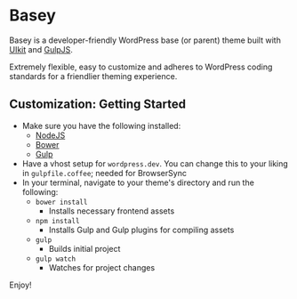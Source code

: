 # Basey

Basey is a developer-friendly WordPress base (or parent) theme built with [UIkit](https://github.com/uikit/uikit) and [GulpJS](http://gulpjs.com).

Extremely flexible, easy to customize and adheres to WordPress coding standards for a friendlier theming experience.

## Customization: Getting Started

* Make sure you have the following installed:
    * [NodeJS](http://nodejs.org)
    * [Bower](http://bower.io)
    * [Gulp](http://gulpjs.com)
* Have a vhost setup for `wordpress.dev`. You can change this to your liking in `gulpfile.coffee`; needed for BrowserSync
* In your terminal, navigate to your theme's directory and run the following:
    * `bower install`
    	* Installs necessary frontend assets
    * `npm install`
    	* Installs Gulp and Gulp plugins for compiling assets
    * `gulp`
   		* Builds initial project
   	* `gulp watch`
   		* Watches for project changes

Enjoy!